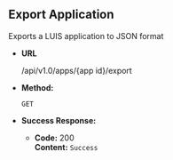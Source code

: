 **Export Application**
----
  Exports a LUIS application to JSON format

* **URL**

  /api/v1.0/apps/{app id}/export

* **Method:**

  `GET`


* **Success Response:**
  
  * **Code:** 200 <br />
    **Content:** `Success`
       
